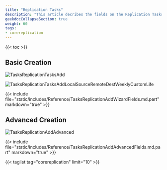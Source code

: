 ```yaml
---
title: "Replication Tasks"
description: "This article decribes the fields on the Replication Tasks screen for TrueNAS CORE."
geekdocCollapseSection: true
weight: 60
tags:
- corereplication
---
```


{{< toc >}}

## Basic Creation

![TasksReplicationTasksAdd](/images/CORE/12.0/TasksReplicationTasksAdd.png "Add Replication Task")

![TasksReplicationTasksAddLocalSourceRemoteDestWeeklyCustomLife](/images/CORE/12.0/TasksReplicationTasksAddLocalSourceRemoteDestWeeklyCustomLife.png "Description")

{{< include file="static/includes/Reference/TasksReplicationAddWizardFields.md.part" markdown="true" >}}

## Advanced Creation

![TasksReplicationAddAdvanced](/images/CORE/12.0/TasksReplicationAddAdvanced.png "Add Replication Task")

{{< include file="static/includes/Reference/TasksReplicationAddAdvancedFields.md.part" markdown="true" >}}

{{< taglist tag="corereplication" limit="10" >}}
